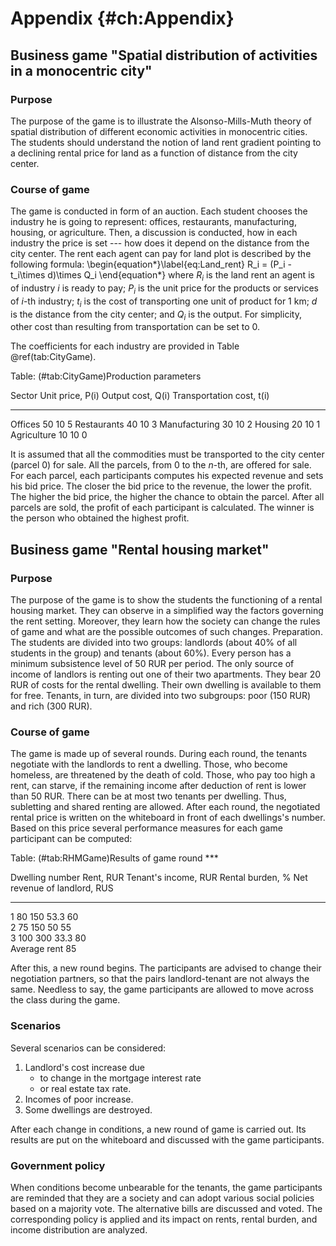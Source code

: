 # Appendix {#ch:Appendix}

## Business game	"Spatial distribution of activities in a monocentric city"
### Purpose

The purpose of the game is to illustrate the Alsonso-Mills-Muth theory of spatial distribution of different economic activities in monocentric cities. The students should understand the notion of land rent gradient pointing to a declining rental price for land as a function of distance from the city center.

### Course of game
The game is conducted in form of an auction. Each student chooses the industry he is going to represent: offices, restaurants, manufacturing, housing, or agriculture. Then, a discussion is conducted, how in each industry the price is set --- how does it depend on the distance from the city center. The rent each agent can pay for land plot is described by the following formula:
\begin{equation*}\label{eq:Land_rent}
R_i = (P_i - t_i\times d)\times Q_i
\end{equation*}
where $R_i$ is the land rent an agent is of industry $i$ is ready to pay; $P_i$ is the unit price for the products or services of $i$-th industry; $t_i$ is the cost of transporting one unit of product for 1 km; $d$ is the distance from the city center; and $Q_i$ is the output. For simplicity, other cost than resulting from transportation can be set to 0.

The coefficients for each industry are provided in Table \@ref(tab:CityGame).


Table: (\#tab:CityGame)Production parameters

Sector           Unit price, P(i)   Output cost, Q(i)   Transportation cost, t(i)
--------------  -----------------  ------------------  --------------------------
Offices                        50                  10                           5
Restaurants                    40                  10                           3
Manufacturing                  30                  10                           2
Housing                        20                  10                           1
Agriculture                    10                  10                           0


<!--Four variables are used: commodity price ($P$), quantity of the commodity ($Q$), unit production cost ($C$), cost of transporting one unit of the commodity for 1 km ($t$), distance from the city center in km ($d$).!--> 

It is assumed that all the commodities must be transported to the city center (parcel 0) for sale. All the parcels, from 0 to the $n$-th, are offered for sale. For each parcel, each participants computes his expected revenue and sets his bid price. The closer the bid price to the revenue, the lower the profit. The higher the bid price, the higher the chance to obtain the parcel. After all parcels are sold, the profit of each participant is calculated. The winner is the person who obtained the highest profit. 


## Business game	"Rental housing market"

### Purpose
The purpose of the game is to show the students the functioning of a rental housing market. They can observe in a simplified way the factors governing the rent setting. Moreover, they learn how the society can change the rules of game and what are the possible outcomes of such changes.
Preparation. 
The students are divided into two groups: landlords (about 40\% of all students in the group) and tenants (about 60\%). Every person has a minimum subsistence level of 50 RUR per period. The only source of income of landlors is renting out one of their two apartments. They bear 20 RUR of costs for the rental dwelling. Their own dwelling is available to them for free. Tenants, in turn, are divided into two subgroups: poor (150 RUR) and rich (300 RUR). 

### Course of game
The game is made up of several rounds. During each round, the tenants negotiate with the landlords to rent a dwelling. Those, who become homeless, are threatened by the death of cold. Those, who pay too high a rent, can starve, if the remaining income after deduction of rent is lower than 50 RUR. There can be at most two tenants per dwelling. Thus, subletting and shared renting are allowed. After each round, the negotiated rental price is written on the whiteboard in front of each dwellings's number. Based on this price several performance measures for each game participant can be computed:


Table: (\#tab:RHMGame)Results of game round ***

Dwelling number    Rent, RUR  Tenant's income, RUR   Rental burden, %   Net revenue of landlord, RUS 
----------------  ----------  ---------------------  -----------------  -----------------------------
1                         80  150                    53.3               60                           
2                         75  150                    50                 55                           
3                        100  300                    33.3               80                           
Average rent              85                                                                         

After this, a new round begins. The participants are advised to change their negotiation partners, so that the pairs landlord-tenant are not always the same. Needless to say, the game participants are allowed to move across the class during the game.

### Scenarios
Several scenarios can be considered:

1. Landlord's cost increase due
    + to change in the mortgage interest rate 
    + or real estate tax rate.
2.	Incomes of poor increase.
3.	Some dwellings are destroyed.

After each change in conditions, a new round of game is carried out. Its results are put on the whiteboard and discussed with the game participants.

### Government policy

When conditions become unbearable for the tenants, the game participants are reminded that they are a society and can adopt various social policies based on a majority vote. The alternative bills are discussed and voted. The corresponding policy is applied and its impact on rents, rental burden, and income distribution are analyzed.
